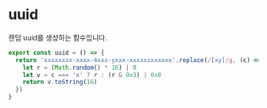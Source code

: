 # uuid

랜덤 uuid를 생성하는 함수입니다.

```typescript title="services/utils/index.ts"
export const uuid = () => {
  return 'xxxxxxxx-xxxx-4xxx-yxxx-xxxxxxxxxxxx'.replace(/[xy]/g, (c) => {
    let r = (Math.random() * 16) | 0
    let v = c === 'x' ? r : (r & 0x3) | 0x8
    return v.toString(16)
  })
}
```
